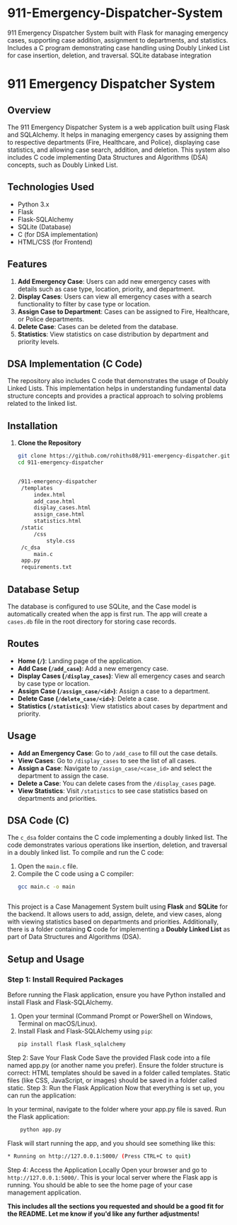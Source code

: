 # 911-Emergency-Dispatcher-System
911 Emergency Dispatcher System built with Flask for managing emergency cases, supporting case addition, assignment to departments, and statistics. Includes a C program demonstrating case handling using Doubly Linked List for case insertion, deletion, and traversal. SQLite database integration
# 911 Emergency Dispatcher System

## Overview
The 911 Emergency Dispatcher System is a web application built using Flask and SQLAlchemy. It helps in managing emergency cases by assigning them to respective departments (Fire, Healthcare, and Police), displaying case statistics, and allowing case search, addition, and deletion. This system also includes C code implementing Data Structures and Algorithms (DSA) concepts, such as Doubly Linked List.

## Technologies Used
- Python 3.x
- Flask
- Flask-SQLAlchemy
- SQLite (Database)
- C (for DSA implementation)
- HTML/CSS (for Frontend)

## Features
1. **Add Emergency Case**: Users can add new emergency cases with details such as case type, location, priority, and department.
2. **Display Cases**: Users can view all emergency cases with a search functionality to filter by case type or location.
3. **Assign Case to Department**: Cases can be assigned to Fire, Healthcare, or Police departments.
4. **Delete Case**: Cases can be deleted from the database.
5. **Statistics**: View statistics on case distribution by department and priority levels.

## DSA Implementation (C Code)
The repository also includes C code that demonstrates the usage of Doubly Linked Lists. This implementation helps in understanding fundamental data structure concepts and provides a practical approach to solving problems related to the linked list.

## Installation

1. **Clone the Repository**
   ```bash
   git clone https://github.com/rohiths08/911-emergency-dispatcher.git
   cd 911-emergency-dispatcher


   /911-emergency-dispatcher
    /templates
        index.html
        add_case.html
        display_cases.html
        assign_case.html
        statistics.html
    /static
        /css
            style.css
    /c_dsa
        main.c
    app.py
    requirements.txt

## Database Setup
The database is configured to use SQLite, and the Case model is automatically created when the app is first run. The app will create a `cases.db` file in the root directory for storing case records.

## Routes
- **Home (`/`)**: Landing page of the application.
- **Add Case (`/add_case`)**: Add a new emergency case.
- **Display Cases (`/display_cases`)**: View all emergency cases and search by case type or location.
- **Assign Case (`/assign_case/<id>`)**: Assign a case to a department.
- **Delete Case (`/delete_case/<id>`)**: Delete a case.
- **Statistics (`/statistics`)**: View statistics about cases by department and priority.

## Usage
- **Add an Emergency Case**: Go to `/add_case` to fill out the case details.
- **View Cases**: Go to `/display_cases` to see the list of all cases.
- **Assign a Case**: Navigate to `/assign_case/<case_id>` and select the department to assign the case.
- **Delete a Case**: You can delete cases from the `/display_cases` page.
- **View Statistics**: Visit `/statistics` to see case statistics based on departments and priorities.

## DSA Code (C)
The `c_dsa` folder contains the C code implementing a doubly linked list. The code demonstrates various operations like insertion, deletion, and traversal in a doubly linked list. To compile and run the C code:

1. Open the `main.c` file.
2. Compile the C code using a C compiler:
   ```bash
   gcc main.c -o main



This project is a Case Management System built using **Flask** and **SQLite** for the backend. It allows users to add, assign, delete, and view cases, along with viewing statistics based on departments and priorities. Additionally, there is a folder containing **C** code for implementing a **Doubly Linked List** as part of Data Structures and Algorithms (DSA).

## Setup and Usage

### Step 1: Install Required Packages
Before running the Flask application, ensure you have Python installed and install Flask and Flask-SQLAlchemy.

1. Open your terminal (Command Prompt or PowerShell on Windows, Terminal on macOS/Linux).
2. Install Flask and Flask-SQLAlchemy using `pip`:
   ```bash
   pip install flask flask_sqlalchemy
Step 2: Save Your Flask Code
Save the provided Flask code into a file named app.py (or another name you prefer).
Ensure the folder structure is correct:
HTML templates should be saved in a folder called templates.
Static files (like CSS, JavaScript, or images) should be saved in a folder called static.
Step 3: Run the Flask Application
Now that everything is set up, you can run the application:

In your terminal, navigate to the folder where your app.py file is saved.
Run the Flask application:
   ```bash
       python app.py
```
Flask will start running the app, and you should see something like this:
```bash
* Running on http://127.0.0.1:5000/ (Press CTRL+C to quit)
```
Step 4: Access the Application Locally
Open your browser and go to ```http://127.0.0.1:5000/```.
This is your local server where the Flask app is running. You should be able to see the home page of your case management application.


**This includes all the sections you requested and should be a good fit for the README. Let me know if you'd like any further adjustments!**
